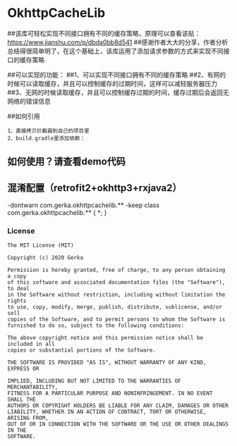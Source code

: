 # OkhttpCacheLib

##该库可轻松实现不同接口拥有不同的缓存策略，原理可以查看该贴：https://www.jianshu.com/p/dbda0bb8d541
##感谢作者大大的分享，作者分析总结得很简单明了，在这个基础上，该库运用了添加请求参数的方式来实现不同接口的缓存策略

##可以实现的功能：
##1、可以实现不同接口拥有不同的缓存策略
##2、有网的时候可以读取缓存，并且可以控制缓存的过期时间，这样可以减轻服务器压力
##3、无网的时候读取缓存，并且可以控制缓存过期的时间，缓存过期后会返回无网络的错误信息

##如何引用
```
1、直接拷贝拦截器到自己的项目里
2、build.gradle里添加依赖：
```

## 如何使用？请查看demo代码



## 混淆配置（retrofit2+okhttp3+rxjava2）
-dontwarn com.gerka.okhttpcachelib.**
-keep class com.gerka.okhttpcachelib.** { *; }




### License

```
The MIT License (MIT)

Copyright (c) 2020 Gerka

Permission is hereby granted, free of charge, to any person obtaining a copy
of this software and associated documentation files (the "Software"), to deal
in the Software without restriction, including without limitation the rights
to use, copy, modify, merge, publish, distribute, sublicense, and/or sell
copies of the Software, and to permit persons to whom the Software is
furnished to do so, subject to the following conditions:

The above copyright notice and this permission notice shall be included in all
copies or substantial portions of the Software.

THE SOFTWARE IS PROVIDED "AS IS", WITHOUT WARRANTY OF ANY KIND, EXPRESS OR

IMPLIED, INCLUDING BUT NOT LIMITED TO THE WARRANTIES OF MERCHANTABILITY,
FITNESS FOR A PARTICULAR PURPOSE AND NONINFRINGEMENT. IN NO EVENT SHALL THE
AUTHORS OR COPYRIGHT HOLDERS BE LIABLE FOR ANY CLAIM, DAMAGES OR OTHER
LIABILITY, WHETHER IN AN ACTION OF CONTRACT, TORT OR OTHERWISE, ARISING FROM,
OUT OF OR IN CONNECTION WITH THE SOFTWARE OR THE USE OR OTHER DEALINGS IN THE
SOFTWARE.
```